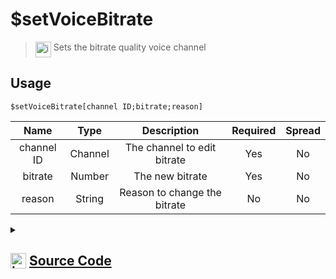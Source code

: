 # $setVoiceBitrate
> <img align="top" src="https://upload.wikimedia.org/wikipedia/commons/thumb/e/e4/Infobox_info_icon.svg/160px-Infobox_info_icon.svg.png?20150409153300" alt="image" width="25" height="auto"> Sets the bitrate quality voice channel
## Usage
```
$setVoiceBitrate[channel ID;bitrate;reason]
```
| Name | Type | Description | Required | Spread
| :---: | :---: | :---: | :---: | :---: |
channel ID | Channel | The channel to edit bitrate | Yes | No
bitrate | Number | The new bitrate | Yes | No
reason | String | Reason to change the bitrate | No | No
<details>
<summary>
    
## <img align="top" src="https://cdn4.iconfinder.com/data/icons/iconsimple-logotypes/512/github-512.png" alt="image" width="25" height="auto">  [Source Code](https://github.com/tryforge/ForgeScript-V2/blob/main/src/native/setVoiceBitrate.ts)
    
</summary>
    
```ts
import { noop } from "lodash"
import { ArgType, NativeFunction } from "../structures"
import { BaseChannel, VoiceChannel } from "discord.js"

export default new NativeFunction({
    name: "$setVoiceBitrate",
    version: "1.4.0",
    description: "Sets the bitrate quality voice channel",
    brackets: true,
    args: [
        {
            name: "channel ID",
            description: "The channel to edit bitrate",
            rest: false,
            required: true,
            type: ArgType.Channel,
            check: (i: BaseChannel) => i.isVoiceBased()
        },
        {
            name: "bitrate",
            rest: false,
            type: ArgType.Number,
            required: true,
            description: "The new bitrate"
        },
        {
            name: "reason",
            description: "Reason to change the bitrate",
            rest: false,
            required: false,
            type: ArgType.String
        }
    ],
    unwrap: true,
    async execute(ctx, [channel, bitrate, reason ]) {
        return this.success(!!(await (channel as VoiceChannel).setBitrate(bitrate, reason ?? undefined).catch(noop)))
    },
})
```
    
</details>